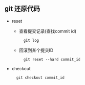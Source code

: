 ## git 还原代码
- reset
	- 查看提交记录(查找commit id)
	
    		git log
    - 回滚到某个提交ID
    
    		git reset --hard commit_id
- checkout
	
    	git checkout commit_id